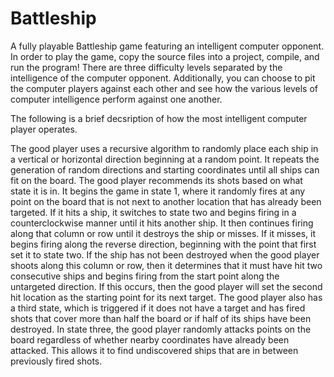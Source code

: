 # Battleship
A fully playable Battleship game featuring an intelligent computer opponent. In order to play the game, copy the source files into a project, compile, and run the program! There are three difficulty levels separated by the intelligence of the computer opponent. Additionally, you can choose to pit the computer players against each other and see how the various levels of computer intelligence perform against one another.

The following is a brief decsription of how the most intelligent computer player operates.

The good player uses a recursive algorithm to randomly place each ship in a vertical or horizontal direction beginning at a random point. It repeats the generation of random directions and starting coordinates until all ships can fit on the board. The good player recommends its shots based on what state it is in. It begins the game in state 1, where it randomly fires at any point on the board that is not next to another location that has already been targeted. If it hits a ship, it switches to state two and begins firing in a counterclockwise manner until it hits another ship. It then continues firing along that column or row until it destroys the ship or misses. If it misses, it begins firing along the reverse direction, beginning with the point that first set it to state two. If the ship has not been destroyed when the good player shoots along this column or row, then it determines that it must have hit two consecutive ships and begins firing from the start point along the untargeted direction. If this occurs, then the good player will set the second hit location as the starting point for its next target. The good player also has a third state, which is triggered if it does not have a target and has fired shots that cover more than half the board or if half of its ships have been destroyed. In state three, the good player randomly attacks points on the board regardless of whether nearby coordinates have already been attacked. This allows it to find undiscovered ships that are in between previously fired shots.
